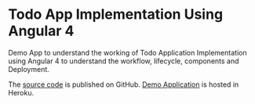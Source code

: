 # Todo App Implementation Using Angular 4

Demo App to understand the working of Todo Application Implementation using Angular 4 to understand the workflow, lifecycle, components and Deployment.

The [source code](https://github.com/vivekkeswaran/simple-angular4-todo-app) is published on GitHub. [Demo Application](https://enigmatic-angular4-todo-app.herokuapp.com/) is hosted in Heroku.
